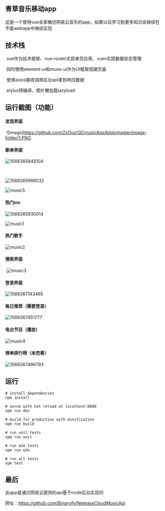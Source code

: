 ## 青草音乐移动app

这是一个使用vue全家桶仿网易云音乐的app，如果以后学习到更多知识会继续在不能webapp中继续实现

## 技术栈

​	vue作为技术框架、vue-router实现单页应用、vuex实现数据状态管理

​	同时使用element-ui和muse-ui作为UI框架搭建页面

​	使用axios接收调用后台api拿到响应数据

​	stylus预编译、图片懒加载lazyload



## 运行截图（功能）



#### 发现界面

​	![image]https://github.com/ZzOoz/QCmusicApp/blob/master/image-folder/1.PNG
#### 

#### 

#### 	歌单界面

![1566365848104](C:\Users\hyt\AppData\Roaming\Typora\typora-user-images\1566365848104.png)

​	

![1566365966032](C:\Users\hyt\AppData\Roaming\Typora\typora-user-images\1566365966032.png)

![music5](C:\Users\hyt\Desktop\music5.gif)



#### 热门mv

![1566365930014](C:\Users\hyt\AppData\Roaming\Typora\typora-user-images\1566365930014.png)



![music1](C:\Users\hyt\Desktop\music1.gif)

#### 热门歌手

![music2](C:\Users\hyt\Desktop\music2.gif)

#### 搜索界面

​	![music3](C:\Users\hyt\Desktop\music3.gif)

#### 登录界面

![1566367143465](C:\Users\hyt\AppData\Roaming\Typora\typora-user-images\1566367143465.png)

#### 每日推荐（需要登录）

![1566367451777](C:\Users\hyt\AppData\Roaming\Typora\typora-user-images\1566367451777.png)

#### 电台节目（播放）

![music4](C:\Users\hyt\Desktop\music4.gif)

#### 榜单排行榜（未完善）

![1566367496793](C:\Users\hyt\AppData\Roaming\Typora\typora-user-images\1566367496793.png)

## 运行

```
# install dependencies
npm install

# serve with hot reload at localhost:8080
npm run dev

# build for production with minification
npm run build

# run unit tests
npm run unit

# run e2e tests
npm run e2e

# run all tests
npm test
```



## 最后

此app是通过网易云提供的api基于node后台实现的

网址：https://github.com/Binaryify/NeteaseCloudMusicApi
